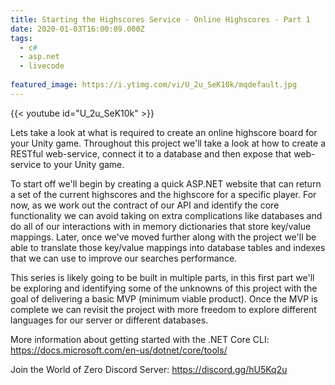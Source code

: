 ```yaml
---
title: Starting the Highscores Service - Online Highscores - Part 1
date: 2020-01-03T16:00:09.000Z
tags:
  - c#
  - asp.net
  - livecode
  
featured_image: https://i.ytimg.com/vi/U_2u_SeK10k/mqdefault.jpg
---
```


{{< youtube id="U_2u_SeK10k" >}}

Lets take a look at what is required to create an online highscore board for your Unity game. Throughout this project we'll take a look at how to create a RESTful web-service, connect it to a database and then expose that web-service to your Unity game.

To start off we'll begin by creating a quick ASP.NET website that can return a set of the current highscores and the highscore for a specific player. For now, as we work out the contract of our API and identify the core functionality we can avoid taking on extra complications like databases and do all of our interactions with in memory dictionaries that store key/value mappings. Later, once we've moved further along with the project we'll be able to translate those key/value mappings into database tables and indexes that we can use to improve our searches performance.

This series is likely going to be built in multiple parts, in this first part we'll be exploring and identifying some of the unknowns of this project with the goal of delivering a basic MVP (minimum viable product). Once the MVP is complete we can revisit the project with more freedom to explore different languages for our server or different databases.

More information about getting started with the .NET Core CLI: https://docs.microsoft.com/en-us/dotnet/core/tools/

Join the World of Zero Discord Server: https://discord.gg/hU5Kq2u